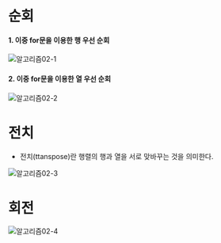 # 순회



#### 1. 이중 for문을 이용한 행 우선 순회

![알고리즘02-1](/Users/isangbaeg/Desktop/TIL/python/images/알고리즘02-1.png)


#### 2. 이중 for문을 이용한 열 우선 순회

![알고리즘02-2](/Users/isangbaeg/Desktop/TIL/python/images/알고리즘02-2.png)


# 전치

- 전치(ttanspose)란 행렬의 행과 열을 서로 맞바꾸는 것을 의미한다.

![알고리즘02-3](/Users/isangbaeg/Desktop/TIL/python/images/알고리즘02-3.png)


# 회전


![알고리즘02-4](/Users/isangbaeg/Desktop/TIL/python/images/알고리즘02-4.png)
